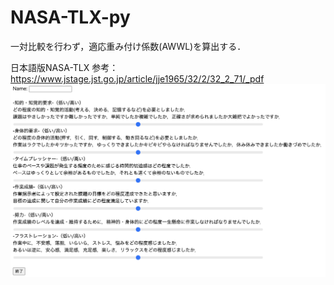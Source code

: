 # NASA-TLX-py
一対比較を行わず，適応重み付け係数(AWWL)を算出する．

日本語版NASA-TLX
参考：https://www.jstage.jst.go.jp/article/jje1965/32/2/32_2_71/_pdf
<img src="doc/view.png">

